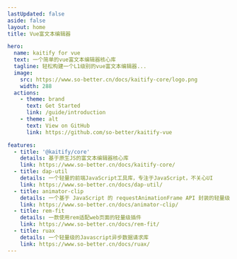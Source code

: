 ```yaml
---
lastUpdated: false
aside: false
layout: home
title: Vue富文本编辑器

hero:
  name: kaitify for vue
  text: 一个简单的vue富文本编辑器核心库
  tagline: 轻松构建一个L1级别的vue富文本编辑器...
  image:
    src: https://www.so-better.cn/docs/kaitify-core/logo.png
    width: 288
  actions:
    - theme: brand
      text: Get Started
      link: /guide/introduction
    - theme: alt
      text: View on GitHub
      link: https://github.com/so-better/kaitify-vue

features:
  - title: '@kaitify/core'
    details: 基于原生JS的富文本编辑器核心库
    link: https://www.so-better.cn/docs/kaitify-core/
  - title: dap-util
    details: 一个轻量的前端JavaScript工具库，专注于JavaScript，不关心UI
    link: https://www.so-better.cn/docs/dap-util/
  - title: animator-clip
    details: 一个基于 JavaScript 的 requestAnimationFrame API 封装的轻量级 JS 动画插件
    link: https://www.so-better.cn/docs/animator-clip/
  - title: rem-fit
    details: 一款使用rem适配web页面的轻量级插件
    link: https://www.so-better.cn/docs/rem-fit/
  - title: ruax
    details: 一个轻量级的Javascript异步数据请求库
    link: https://www.so-better.cn/docs/ruax/
---
```

